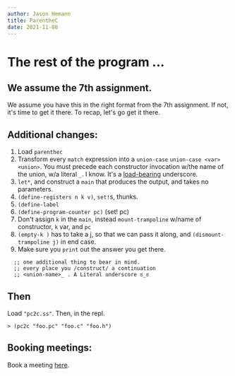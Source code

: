 ```yaml
---
author: Jason Hemann
title: ParentheC
date: 2021-11-08
---
```


# The rest of the program ... 


## We assume the 7th assignment. 

We assume you have this in the right format from the 7th
assignment. If not, it's time to get it there. To recap, let's go get
it there.

## Additional changes:

  1. Load `parenthec`
  2. Transform every `match` expression into a `union-case`
     `union-case <var> <union>`. You must precede each constructor
     invocation w/the name of the union, w/a literal `_`. I know. It's
     a
     [load-bearing](https://frinkiac.com/video/S08E08/f6IcBG4MPz6-WQBf5vIGQrrxuGA=.gif)
     underscore.
  3. `let*`, and construct a `main` that produces the output, and takes no parameters. 
  4. `(define-registers n k v)`, `set!`s, thunks.
  5. `(define-label`
  6. `(define-program-counter pc)` (set! pc)
  7. Don't assign `k` in the `main`, instead `mount-trampoline` w/name of constructor, `k` var, and `pc`
  8. `(empty-k )` has to take a j, so that we can pass it along, and `(dismount-trampoline j)` in end case.
  9. Make sure you `print` out the answer you get there. 
	 

```
  ;; one additional thing to bear in mind. 
  ;; every place you /construct/ a continuation
  ;; <union-name>_ . A Literal underscore ಠ_ಠ
```


## Then 

Load `"pc2c.ss"`. Then, in the repl.

```
> (pc2c "foo.pc" "foo.c" "foo.h")
```

## Booking meetings:

Book a meeting [here](v2.waitwhile.com/book/4400).
 
 
